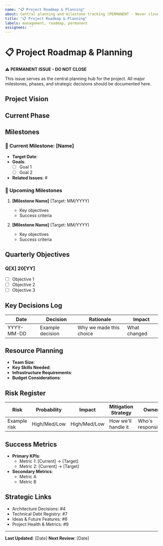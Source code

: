 ```yaml
---
name: "📋 Project Roadmap & Planning"
about: Central planning and milestone tracking (PERMANENT - Never close this issue)
title: "📋 Project Roadmap & Planning"
labels: management, roadmap, permanent
assignees: ''
---
```


# 📋 Project Roadmap & Planning

**⚠️ PERMANENT ISSUE - DO NOT CLOSE**

This issue serves as the central planning hub for the project. All major milestones, phases, and strategic decisions should be documented here.

## Project Vision
<!-- Describe the overall vision and goals of the project -->

## Current Phase
<!-- What phase is the project in? Planning, MVP, Growth, Maintenance -->

## Milestones

### 🎯 Current Milestone: [Name]
- **Target Date**:
- **Goals**:
  - [ ] Goal 1
  - [ ] Goal 2
- **Related Issues**: #

### 📅 Upcoming Milestones
1. **[Milestone Name]** (Target: MM/YYYY)
   - Key objectives
   - Success criteria

2. **[Milestone Name]** (Target: MM/YYYY)
   - Key objectives
   - Success criteria

## Quarterly Objectives
<!-- Update quarterly -->

### Q[X] 20[YY]
- [ ] Objective 1
- [ ] Objective 2
- [ ] Objective 3

## Key Decisions Log
<!-- Document major decisions with dates and rationale -->

| Date | Decision | Rationale | Impact |
|------|----------|-----------|---------|
| YYYY-MM-DD | Example decision | Why we made this choice | What changed |

## Resource Planning
<!-- Track resource needs and allocation -->

- **Team Size**:
- **Key Skills Needed**:
- **Infrastructure Requirements**:
- **Budget Considerations**:

## Risk Register
<!-- Track major risks and mitigation strategies -->

| Risk | Probability | Impact | Mitigation Strategy | Owner |
|------|-------------|---------|-------------------|--------|
| Example risk | High/Med/Low | High/Med/Low | How we'll handle it | Who's responsible |

## Success Metrics
<!-- How do we measure success? -->

- **Primary KPIs**:
  - Metric 1: [Current] → [Target]
  - Metric 2: [Current] → [Target]
- **Secondary Metrics**:
  - Metric A
  - Metric B

## Strategic Links
<!-- Link to other permanent management issues -->

- Architecture Decisions: #4
- Technical Debt Registry: #7
- Ideas & Future Features: #8
- Project Health & Metrics: #9

---

**Last Updated**: [Date]
**Next Review**: [Date]